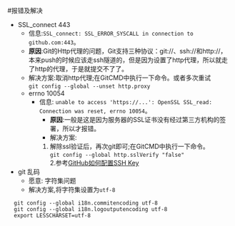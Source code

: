 #报错及解决

- SSL_connect 443
  - 信息:`SSL_connect: SSL_ERROR_SYSCALL in connection to github.com:443`。
  - **原因**:Git的Http代理的问题，Git支持三种协议：git://、ssh://和http://，本来push的时候应该走ssh隧道的，但是因为设置了http代理，所以就走了http的代理，于是就提交不了了。
  - 解决方案:取消http代理;在GitCMD中执行一下命令。或者多次重试  
  `git config --global --unset http.proxy`  
  - errno 10054
    - 信息: `unable to access 'https://...': OpenSSL SSL_read: Connection was reset, errno 10054`。
      - **原因**:一般是这是因为服务器的SSL证书没有经过第三方机构的签署，所以才报错。
      - 解决方案: 
      1. 解除ssl验证后，再次git即可;在GitCMD中执行一下命令。  
        `git config --global http.sslVerify "false"`  
      2.参考[GitHub如何配置SSH Key](https://blog.csdn.net/u013778905/article/details/83501204)
- git 乱码
  - 愿意: 字符集问题
  - 解决方案,将字符集设置为`utf-8`
```
  git config --global i18n.commitencoding utf-8
  git config --global i18n.logoutputencoding utf-8
  export LESSCHARSET=utf-8
```